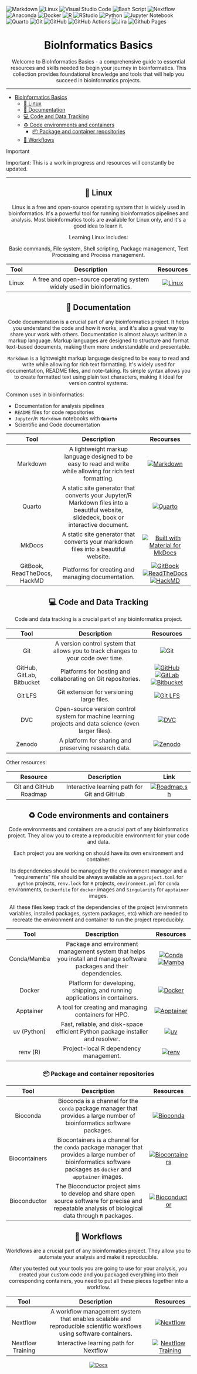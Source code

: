 ![Markdown](https://img.shields.io/badge/markdown-%23000000.svg?style=for-the-badge&logo=markdown&logoColor=white)
![Linux](https://img.shields.io/badge/Linux-FCC624?style=for-the-badge&logo=linux&logoColor=black)
![Visual Studio Code](https://img.shields.io/badge/Visual%20Studio%20Code-0078d7.svg?style=for-the-badge&logo=visual-studio-code&logoColor=white)
![Bash Script](https://img.shields.io/badge/bash_script-%23121011.svg?style=for-the-badge&logo=gnu-bash&logoColor=white)
![Nextflow](https://img.shields.io/badge/nextflow-%23008B8B.svg?style=for-the-badge&logo=nextflow&logoColor=white)
![Anaconda](https://img.shields.io/badge/Anaconda-%2344A833.svg?style=for-the-badge&logo=anaconda&logoColor=white)
![Docker](https://img.shields.io/badge/docker-%230db7ed.svg?style=for-the-badge&logo=docker&logoColor=white)
![R](https://img.shields.io/badge/r-%23276DC3.svg?style=for-the-badge&logo=r&logoColor=white)
![RStudio](https://img.shields.io/badge/RStudio-4285F4?style=for-the-badge&logo=rstudio&logoColor=white)
![Python](https://img.shields.io/badge/python-3670A0?style=for-the-badge&logo=python&logoColor=ffdd54)
![Jupyter Notebook](https://img.shields.io/badge/jupyter-%23FA0F00.svg?style=for-the-badge&logo=jupyter&logoColor=white)
![Quarto](https://img.shields.io/badge/Quarto-000000?style=for-the-badge&logo=Quarto&logoColor=white)
![Git](https://img.shields.io/badge/git-%23F05033.svg?style=for-the-badge&logo=git&logoColor=white)
![GitHub](https://img.shields.io/badge/github-%23121011.svg?style=for-the-badge&logo=github&logoColor=white)
![GitHub Actions](https://img.shields.io/badge/github%20actions-%232671E5.svg?style=for-the-badge&logo=githubactions&logoColor=white)
![Jira](https://img.shields.io/badge/jira-%230A0FFF.svg?style=for-the-badge&logo=jira&logoColor=white)
![Github Pages](https://img.shields.io/badge/github%20pages-121013?style=for-the-badge&logo=github&logoColor=white)

# <div align="center">BioInformatics Basics</div>

<div align="center">Welcome to BioInformatics Basics - a comprehensive guide to essential resources and skills needed to begin your journey in bioinformatics. This collection provides foundational knowledge and tools that will help you succeed in bioinformatics projects.</div>

---

- [BioInformatics Basics](#bioinformatics-basics)
  - [🐧 Linux](#-linux)
  - [📓 Documentation](#-documentation)
  - [💻 Code and Data Tracking](#-code-and-data-tracking)
  - [ ♻️ Code environments and containers](#-️-code-environments-and-containers)
    - [ 📦 Package and container repositories](#--package-and-container-repositories)
  - [ 🤖 Workflows](#--workflows)

> [!IMPORTANT]
> Important: This is a work in progress and resources will constantly be updated.

---

## <div align="center">🐧 Linux</div>

<div align="center">

Linux is a free and open-source operating system that is widely used in bioinformatics. It's a powerful tool for running bioinformatics pipelines and analysis. Most bioinformatics tools are available for Linux only, and it's a good idea to learn it.

Learning Linux includes:

Basic commands, File system, Shell scripting, Package management, Text Processing and Process management.

| Tool | Description | Resources |
|:------:|:-------------:|:-----------:|
| Linux | A free and open-source operating system widely used in bioinformatics. | [![Linux](https://img.shields.io/badge/Linux-FCC624?style=for-the-badge&logo=linux&logoColor=black)](https://roadmap.sh/linux) |


</div>

## <div align="center">📓 Documentation</div>

<div align="center">

Code documentation is a crucial part of any bioinformatics project. It helps you understand the code and how it works, and it's also a great way to share your work with others. Documentation is almost always written in a markup language. Markup languages are designed to structure and format text-based documents, making them more understandable and presentable.

`Markdown` is a lightweight markup language designed to be easy to read and write while allowing for rich text formatting. It's widely used for documentation, README files, and note-taking. Its simple syntax allows you to create formatted text using plain text characters, making it ideal for version control systems.
</div>

Common uses in bioinformatics:

- Documentation for analysis pipelines
- `README` files for code repositories
- `Jupyter`/`R Markdown` notebooks with **`Quarto`**
- Scientific and Code documentation
  
| Tool | Description | Recourses |
|:------:|:-------------:|:-----------:|
| Markdown | A lightweight markup language designed to be easy to read and write while allowing for rich text formatting. | [![Markdown](https://img.shields.io/badge/markdown-%23000000.svg?style=for-the-badge&logo=markdown&logoColor=white)](https://www.markdownguide.org/) |
| Quarto | A static site generator that converts your Jupyter/R Markdown files into a beautiful website, slidedeck, book or interactive document. | [![Quarto](https://img.shields.io/badge/Quarto-000000?style=for-the-badge&logo=Quarto&logoColor=white)](https://quarto.org/) |
| MkDocs | A static site generator that converts your markdown files into a beautiful website. | [![Built with Material for MkDocs](https://img.shields.io/badge/Material_for_MkDocs-526CFE?style=for-the-badge&logo=MaterialForMkDocs&logoColor=white)](https://squidfunk.github.io/mkdocs-material/)  |
| GitBook, ReadTheDocs, HackMD | Platforms for creating and managing documentation. | [![GitBook](https://img.shields.io/badge/GitBook-%23000000.svg?style=for-the-badge&logo=gitbook&logoColor=white)](https://www.gitbook.com/) [![ReadTheDocs](https://img.shields.io/badge/Readthedocs-%23000000.svg?style=for-the-badge&logo=readthedocs&logoColor=white)](https://about.readthedocs.com/?ref=app.readthedocs.com) [![HackMD](https://img.shields.io/badge/HackMD-%23000000.svg?style=for-the-badge&logo=hackmd&logoColor=white)](https://hackmd.io/) |

## <div align="center">💻 Code and Data Tracking</div>

<div align="center">

Code and data tracking is a crucial part of any bioinformatics project. 

| Tool | Description | Resources |
|:------:|:-------------:|:-----------:|
| Git | A version control system that allows you to track changes to your code over time. | ![Git](https://img.shields.io/badge/git-%23F05033.svg?style=for-the-badge&logo=git&logoColor=white) |
| GitHub, GitLab, Bitbucket | Platforms for hosting and collaborating on Git repositories. | [![GitHub](https://img.shields.io/badge/github-%23121011.svg?style=for-the-badge&logo=github&logoColor=white)](https://github.com) [![GitLab](https://img.shields.io/badge/gitlab-%23181717.svg?style=for-the-badge&logo=gitlab&logoColor=white)](https://gitlab.com) [![Bitbucket](https://img.shields.io/badge/bitbucket-%230047B3.svg?style=for-the-badge&logo=bitbucket&logoColor=white)](https://bitbucket.org) |
| Git LFS | Git extension for versioning large files. | [![Git LFS](https://img.shields.io/badge/Git%20LFS-F64935?style=for-the-badge&logo=git&logoColor=white)](https://git-lfs.com) |
| DVC | Open-source version control system for machine learning projects and data science (even larger files). | [![DVC](https://img.shields.io/badge/DVC-945DD6?style=for-the-badge&logo=dvc&logoColor=white)](https://dvc.org) |
| Zenodo | A platform for sharing and preserving research data. | [![Zenodo](https://img.shields.io/badge/Zenodo-%23000000.svg?style=for-the-badge&logo=zenodo&logoColor=white)](https://zenodo.org) |

</div>

Other resources:

| Resource | Description | Link |
|:------:|:-------------:|:-----------:|
| Git and GitHub Roadmap | Interactive learning path for Git and GitHub | [![Roadmap.sh](https://img.shields.io/badge/Roadmap-000000?style=for-the-badge&logo=roadmap-sh&logoColor=white)](https://roadmap.sh/git-github) |

## <div align="center"> ♻️ Code environments and containers</div>

<div align="center">

Code environments and containers are a crucial part of any bioinformatics project. They allow you to create a reproducible environment for your code and data.

Each project you are working on should have its own environment and container. 

Its dependencies should be managed by the environment manager and a "requirements" file should be always available as a `pyproject.toml` for `python` projects, `renv.lock` for `R` projects, `environment.yml` for `conda` environments, `Dockerfile` for `docker` images and `Singularity` for `apptainer` images.

All these files keep track of the dependencies of the project (environmetn variables, installed packages, system packages, etc) which are needed to recreate the environment and container to run the project reproducibly.

</div>

| Tool | Description | Resources |
|:------:|:-------------:|:-----------:|
| Conda/Mamba | Package and environment management system that helps you install and manage software packages and their dependencies. | [![Conda](https://img.shields.io/badge/conda-%2344A833.svg?style=for-the-badge&logo=anaconda&logoColor=white)](https://docs.conda.io/en/latest/) [![Mamba](https://img.shields.io/badge/Mamba-2C5BB4.svg?style=for-the-badge&logo=anaconda&logoColor=white)](https://mamba.readthedocs.io/en/latest/) |
| Docker | Platform for developing, shipping, and running applications in containers. | [![Docker](https://img.shields.io/badge/docker-%230db7ed.svg?style=for-the-badge&logo=docker&logoColor=white)](https://www.docker.com/) |
| Apptainer | A tool for creating and managing containers for HPC. | [![Apptainer](https://img.shields.io/badge/Apptainer-2C5BB4.svg?style=for-the-badge&logo=singularity&logoColor=white)](https://apptainer.org/) |
| uv (Python) | Fast, reliable, and disk-space efficient Python package installer and resolver. | [![uv](https://img.shields.io/badge/uv-%23FFD43B.svg?style=for-the-badge&logo=python&logoColor=blue)](https://docs.astral.sh/uv/) |
| renv (R) | Project-local R dependency management. | [![renv](https://img.shields.io/badge/renv-%23276DC3.svg?style=for-the-badge&logo=r&logoColor=white)](https://rstudio.github.io/renv/) |

### <div align="center"> 📦 Package and container repositories</div>

| Tool | Description | Resources |
|:------:|:-------------:|:-----------:|
| Bioconda | Bioconda is a channel for the `conda` package manager that provides a large number of bioinformatics software packages. | [![Bioconda](https://img.shields.io/badge/Bioconda-276DC3.svg?style=for-the-badge&logo=anaconda&logoColor=white)](https://bioconda.github.io/) |
| Biocontainers | Biocontainers is a channel for the `conda` package manager that provides a large number of bioinformatics software packages as `docker` and `apptainer` images. | [![Biocontainers](https://img.shields.io/badge/Biocontainers-0db7ed.svg?style=for-the-badge&logo=docker&logoColor=white)](https://biocontainers.pro/) |
| Bioconductor |  The Bioconductor project aims to develop and share open source software for precise and repeatable analysis of biological data through `R` packages. | [![Bioconductor](https://img.shields.io/badge/Bioconductor-276DC3.svg?style=for-the-badge&logo=r&logoColor=white)](https://bioconductor.org/) |


## <div align="center"> 🤖 Workflows</div>

<div align="center">

Workflows are a crucial part of any bioinformatics project. They allow you to automate your analysis and make it reproducible.

After you tested out your tools you are going to use for your analysis, you created your custom code and you packaged everything into their corresponding containers, you need to put all these pieces together into a workflow.

</div>

| Tool | Description | Resources |
|:------:|:-------------:|:-----------:|
| Nextflow | A workflow management system that enables scalable and reproducible scientific workflows using software containers. | [![Nextflow](https://img.shields.io/badge/nextflow-%23008B8B.svg?style=for-the-badge&logo=nextflow&logoColor=white)](https://www.nextflow.io/) |
| Nextflow Training | Interactive learning path for Nextflow | [![Nextflow Training](https://img.shields.io/badge/Nextflow_Training-%23008B8B.svg?style=for-the-badge&logo=nextflow&logoColor=white)](https://training.nextflow.io/latest/) |

<div align="center">

[![Docs](https://img.shields.io/badge/DOCS-MORE_ON_NEXTFLOW-%23008B8B.svg?style=for-the-badge&logo=nextflow&logoColor=white)](docs/nextflow.md)

</div>